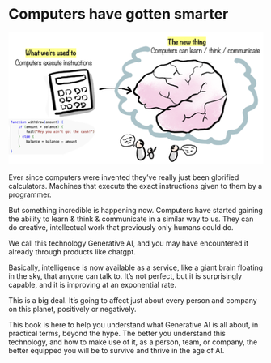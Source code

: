 # Computers have gotten smarter

![](.gitbook/assets/010-calculator-brain.png)

Ever since computers were invented they’ve really just been glorified calculators. Machines that execute the exact instructions given to them by a programmer.

But something incredible is happening now. Computers have started gaining the ability to learn & think & communicate in a similar way to us. They can do creative, intellectual work that previously only humans could do.

We call this technology Generative AI, and you may have encountered it already through products like chatgpt.

Basically, intelligence is now available as a service, like a giant brain floating in the sky, that anyone can talk to. It’s not perfect, but it is surprisingly capable, and it is improving at an exponential rate.

This is a big deal. It’s going to affect just about every person and company on this planet, positively or negatively.

This book is here to help you understand what Generative AI is all about, in practical terms, beyond the hype. The better you understand this technology, and how to make use of it, as a person, team, or company, the better equipped you will be to survive and thrive in the age of AI.

